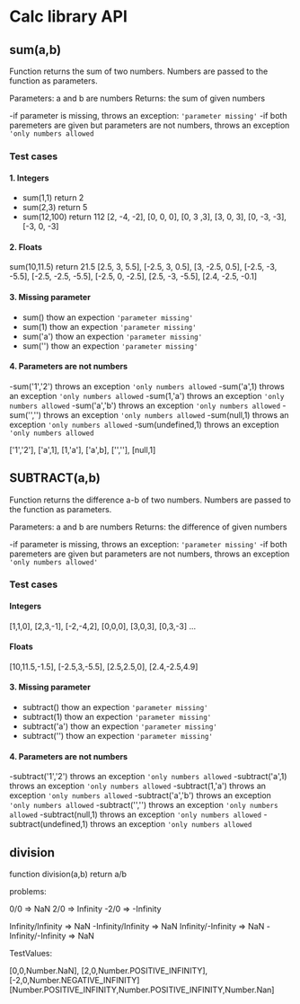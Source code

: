 # Calc library API

## **sum(a,b)**

Function returns the sum of two numbers. Numbers are passed to the function as parameters.

Parameters: a and b are numbers
Returns: the sum of given numbers

-if parameter is missing, throws an exception: `'parameter missing'`
-if both paremeters are given but parameters are not numbers, throws an exception `'only numbers allowed`

### Test cases

#### 1. Integers

- sum(1,1) return 2
- sum(2,3) return 5
- sum(12,100) return 112
  [2, -4, -2],
  [0, 0, 0],
  [0, 3 ,3],
  [3, 0, 3],
  [0, -3, -3],
  [-3, 0, -3]

#### 2. Floats

sum(10,11.5) return 21.5
[2.5, 3, 5.5],
[-2.5, 3, 0.5],
[3, -2.5, 0.5],
[-2.5, -3, -5.5],
[-2.5, -2.5, -5.5],
[-2.5, 0, -2.5],
[2.5, -3, -5.5],
[2.4, -2.5, -0.1]

#### 3. Missing parameter

- sum() thow an expection `'parameter missing'`
- sum(1) thow an expection `'parameter missing'`
- sum('a') thow an expection `'parameter missing'`
- sum('') thow an expection `'parameter missing'`

#### 4. Parameters are not numbers

-sum('1','2') throws an exception `'only numbers allowed`
-sum('a',1) throws an exception `'only numbers allowed`
-sum(1,'a') throws an exception `'only numbers allowed`
-sum('a','b') throws an exception `'only numbers allowed`
-sum('','') throws an exception `'only numbers allowed`
-sum(null,1) throws an exception `'only numbers allowed`
-sum(undefined,1) throws an exception `'only numbers allowed`

['1','2'],
['a',1],
[1,'a'],
['a',b],
['',''],
[null,1]

## **SUBTRACT(a,b)**

Function returns the difference a-b of two numbers. Numbers are passed to the function as parameters.

Parameters: a and b are numbers
Returns: the difference of given numbers

-if parameter is missing, throws an exception: `'parameter missing'`
-if both paremeters are given but parameters are not numbers, throws an exception `'only numbers allowed'`

### Test cases

#### Integers

[1,1,0],
[2,3,-1],
[-2,-4,2],
[0,0,0],
[3,0,3],
[0,3,-3]
...

#### Floats

[10,11.5,-1.5],
[-2.5,3,-5.5],
[2.5,2.5,0],
[2.4,-2.5,4.9]

#### 3. Missing parameter

- subtract() thow an expection `'parameter missing'`
- subtract(1) thow an expection `'parameter missing'`
- subtract('a') thow an expection `'parameter missing'`
- subtract('') thow an expection `'parameter missing'`

#### 4. Parameters are not numbers

-subtract('1','2') throws an exception `'only numbers allowed`
-subtract('a',1) throws an exception `'only numbers allowed`
-subtract(1,'a') throws an exception `'only numbers allowed`
-subtract('a','b') throws an exception `'only numbers allowed`
-subtract('','') throws an exception `'only numbers allowed`
-subtract(null,1) throws an exception `'only numbers allowed`
-subtract(undefined,1) throws an exception `'only numbers allowed`

## division
function division(a,b) return a/b

problems:

0/0 => NaN
2/0 => Infinity
-2/0 => -Infinity

Infinity/Infinity => NaN
-Infinity/Infinity => NaN
Infinity/-Infinity => NaN
-Infinity/-Infinity => NaN

TestValues:

[0,0,Number.NaN],
[2,0,Number.POSITIVE_INFINITY],
[-2,0,Number.NEGATIVE_INFINITY]
[Number.POSITIVE_INFINITY,Number.POSITIVE_INFINITY,Number.Nan]
